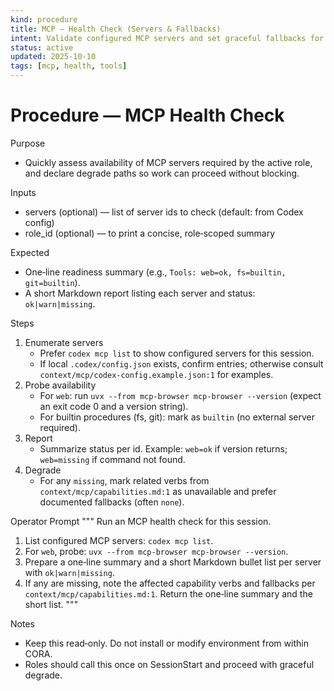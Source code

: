 ```yaml
---
kind: procedure
title: MCP — Health Check (Servers & Fallbacks)
intent: Validate configured MCP servers and set graceful fallbacks for capabilities
status: active
updated: 2025-10-10
tags: [mcp, health, tools]
---
```


# Procedure — MCP Health Check

Purpose
- Quickly assess availability of MCP servers required by the active role, and declare degrade paths so work can proceed without blocking.

Inputs
- servers (optional) — list of server ids to check (default: from Codex config)
- role_id (optional) — to print a concise, role‑scoped summary

Expected
- One‑line readiness summary (e.g., `Tools: web=ok, fs=builtin, git=builtin`).
- A short Markdown report listing each server and status: `ok|warn|missing`.

Steps
1) Enumerate servers
   - Prefer `codex mcp list` to show configured servers for this session.
   - If local `.codex/config.json` exists, confirm entries; otherwise consult `context/mcp/codex-config.example.json:1` for examples.
2) Probe availability
   - For `web`: run `uvx --from mcp-browser mcp-browser --version` (expect an exit code 0 and a version string).
   - For builtin procedures (fs, git): mark as `builtin` (no external server required).
3) Report
   - Summarize status per id. Example: `web=ok` if version returns; `web=missing` if command not found.
4) Degrade
   - For any `missing`, mark related verbs from `context/mcp/capabilities.md:1` as unavailable and prefer documented fallbacks (often `none`).

Operator Prompt
"""
Run an MCP health check for this session.

1) List configured MCP servers: `codex mcp list`.
2) For `web`, probe: `uvx --from mcp-browser mcp-browser --version`.
3) Prepare a one‑line summary and a short Markdown bullet list per server with `ok|warn|missing`.
4) If any are missing, note the affected capability verbs and fallbacks per `context/mcp/capabilities.md:1`.
Return the one‑line summary and the short list.
"""

Notes
- Keep this read‑only. Do not install or modify environment from within CORA.
- Roles should call this once on SessionStart and proceed with graceful degrade.

